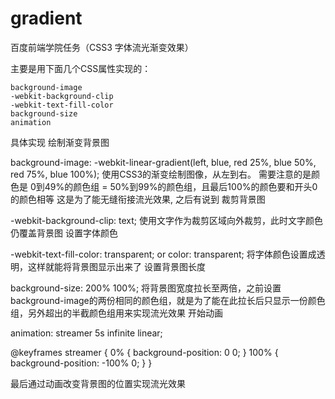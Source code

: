 # gradient
百度前端学院任务（CSS3 字体流光渐变效果）

主要是用下面几个CSS属性实现的：

    background-image
    -webkit-background-clip
    -webkit-text-fill-color
    background-size
    animation

具体实现
绘制渐变背景图

background-image: -webkit-linear-gradient(left, blue, red 25%, blue 50%, red 75%, blue 100%);
使用CSS3的渐变绘制图像，从左到右。
需要注意的是颜色是 0到49%的颜色组 = 50%到99%的颜色组，且最后100%的颜色要和开头0的颜色相等
这是为了能无缝衔接流光效果, 之后有说到
裁剪背景图

-webkit-background-clip: text;
使用文字作为裁剪区域向外裁剪，此时文字颜色仍覆盖背景图
设置字体颜色

-webkit-text-fill-color: transparent; or color: transparent;
将字体颜色设置成透明，这样就能将背景图显示出来了
设置背景图长度

background-size: 200% 100%;
将背景图宽度拉长至两倍，之前设置background-image的两份相同的颜色组，就是为了能在此拉长后只显示一份颜色组，另外超出的半截颜色组用来实现流光效果
开始动画

animation: streamer 5s infinite linear;

@keyframes streamer {
    0%  {
        background-position: 0 0;
    }
    100% {
        background-position: -100% 0;
    }
}

最后通过动画改变背景图的位置实现流光效果

